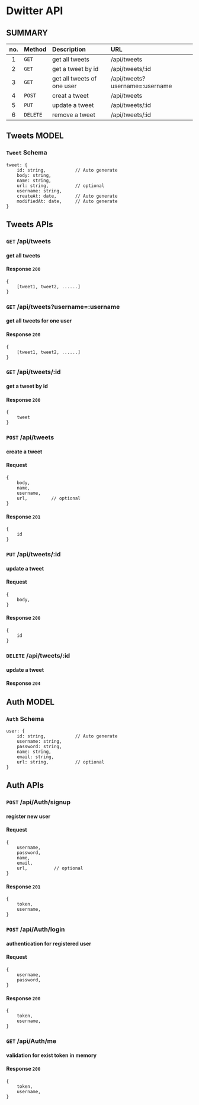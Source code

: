 # Dwitter API

## SUMMARY

| no. | Method   | Description                | URL                            |
| :-: | :------- | :------------------------- | :----------------------------- |
|  1  | `GET`    | get all tweets             | /api/tweets                    |
|  2  | `GET`    | get a tweet by id          | /api/tweets/:id                |
|  3  | `GET`    | get all tweets of one user | /api/tweets?username=:username |
|  4  | `POST`   | creat a tweet              | /api/tweets                    |
|  5  | `PUT`    | update a tweet             | /api/tweets/:id                |
|  6  | `DELETE` | remove a tweet             | /api/tweets/:id                |

## Tweets MODEL

### `Tweet` Schema

```
tweet: {
    id: string,           // Auto generate
    body: string,
    name: string,
    url: string,          // optional
    username: string,
    createAt: date,       // Auto generate
    modifiedAt: date,     // Auto generate
}
```

## Tweets APIs

### `GET` /api/tweets

#### get all tweets

#### Response `200`

```
{
    [tweet1, tweet2, ......]
}
```

### `GET` /api/tweets?username=:username

#### get all tweets for one user

#### Response `200`

```
{
    [tweet1, tweet2, ......]
}
```

### `GET` /api/tweets/:id

#### get a tweet by id

#### Response `200`

```
{
    tweet
}
```

### `POST` /api/tweets

#### create a tweet

#### Request

```
{
    body,
    name,
    username,
    url,         // optional
}
```

#### Response `201`

```
{
    id
}
```

### `PUT` /api/tweets/:id

#### update a tweet

#### Request

```
{
    body,
}
```

#### Response `200`

```
{
    id
}
```

### `DELETE` /api/tweets/:id

#### update a tweet

#### Response `204`

## Auth MODEL

### `Auth` Schema

```
user: {
    id: string,           // Auto generate
    username: string,
    password: string,
    name: string,
    email: string,
    url: string,          // optional
}
```

## Auth APIs

### `POST` /api/Auth/signup

#### register new user

#### Request

```
{
    username,
    password,
    name,
    email,
    url,          // optional
}
```

#### Response `201`

```
{
    token,
    username,
}
```

### `POST` /api/Auth/login

#### authentication for registered user

#### Request

```
{
    username,
    password,
}
```

#### Response `200`

```
{
    token,
    username,
}
```

### `GET` /api/Auth/me

#### validation for exist token in memory

#### Response `200`

```
{
    token,
    username,
}
```
